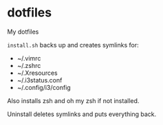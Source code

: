 # dotfiles
My dotfiles

`install.sh` backs up and creates symlinks for:

- ~/.vimrc
- ~/.zshrc
- ~/.Xresources
- ~/.i3status.conf
- ~/.config/i3/config

Also installs zsh and oh my zsh if not installed. 


Uninstall deletes symlinks and puts everything back.
